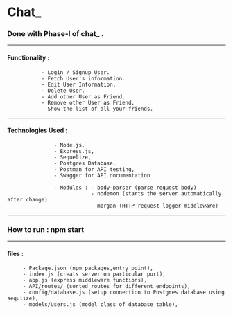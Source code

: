 # Chat_


### Done with Phase-I of chat_ .

---

#### Functionality : 
               - Login / Signup User.
               - Fetch User's information.
               - Edit User Information.
               - Delete User.
               - Add other User as Friend.
               - Remove other User as Friend.
               - Show the list of all your friends.
               
---               
                
#### Technologies Used : 
                   - Node.js, 
                   - Express.js, 
                   - Sequelize, 
                   - Postgres Database, 
                   - Postman for API testing,
                   - Swagger for API documentation
                    
                   - Modules : - body-parser (parse request body)
                               - nodemon (starts the server automatically after change)
                               - morgan (HTTP request logger middleware)
  
 ---
                    
 ### How to run : npm start 
 
 ---
 
 #### files : 
         - Package.json (npm packages,entry point), 
         - index.js (creats server on particular port), 
         - app.js (express middleware functions), 
         - API/routes/ (sorted routes for different endpoints), 
         - config/database.js (setup connection to Postgres database using sequlize), 
         - models/Users.js (model class of database table), 
         
                
